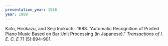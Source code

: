 ```yaml
---
presentation_year: 1988
year: 1988
---
```


Kato, Hirokazu, and Seiji Inokuchi. 1988. “Automatic Recognition of Printed Piano Music Based on Bar Unit Processing (in Japanese).” <i>Transactions of I. E. C. E</i> 71 (5):894–901.